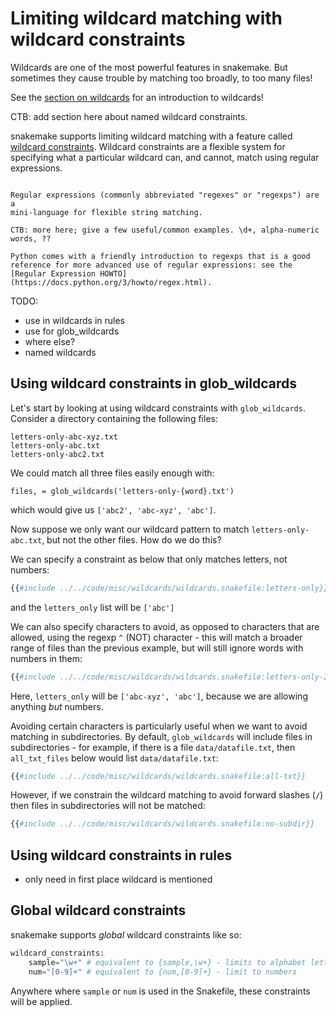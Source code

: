 # Limiting wildcard matching with wildcard constraints

Wildcards are one of the most powerful features in snakemake. But sometimes
they cause trouble by matching too broadly, to too many files!

See the [section on wildcards](../beginner+/wildcards.md) for an introduction
to wildcards!

CTB: add section here about named wildcard constraints.

snakemake supports limiting wildcard matching with a feature called
[wildcard constraints](https://snakemake.readthedocs.io/en/stable/tutorial/additional_features.html#constraining-wildcards). Wildcard constraints are
a flexible system for specifying what a particular wildcard can, and cannot,
match using regular expressions.

```admonish info title="Regular expressions"

Regular expressions (commonly abbreviated "regexes" or "regexps") are a
mini-language for flexible string matching.

CTB: more here; give a few useful/common examples. \d+, alpha-numeric words, ??

Python comes with a friendly introduction to regexps that is a good
reference for more advanced use of regular expressions: see the
[Regular Expression HOWTO](https://docs.python.org/3/howto/regex.html).
```

TODO:

* use in wildcards in rules
* use for glob_wildcards
* where else?
* named wildcards

## Using wildcard constraints in glob_wildcards

Let's start by looking at using wildcard constraints with
`glob_wildcards`.
Consider a directory containing the following files:
```
letters-only-abc-xyz.txt
letters-only-abc.txt
letters-only-abc2.txt
```
We could match all three files easily enough with:
```
files, = glob_wildcards('letters-only-{word}.txt')
```
which would give us `['abc2', 'abc-xyz', 'abc']`.

Now
suppose we only want our wildcard pattern to match `letters-only-abc.txt`,
but not the other files. How do we do this?

We can specify a constraint as below that only matches letters, not
numbers:
```python
{{#include ../../code/misc/wildcards/wildcards.snakefile:letters-only}}
```
and the `letters_only` list will be `['abc']`

We can also specify characters to avoid, as opposed to characters that are
allowed, using the regexp `^` (NOT) character - this will match a broader
range of files than the previous example, but will still ignore words with
numbers in them:
```python
{{#include ../../code/misc/wildcards/wildcards.snakefile:letters-only-2}}
```
Here, `letters_only` will be `['abc-xyz', 'abc']`, because we are allowing
anything _but_ numbers.

Avoiding certain characters is particularly useful when we want to
avoid matching in subdirectories.  By default, `glob_wildcards` will
include files in subdirectories - for example, if there is a file
`data/datafile.txt`, then `all_txt_files` below would list
`data/datafile.txt`:

```python
{{#include ../../code/misc/wildcards/wildcards.snakefile:all-txt}}
```

However, if we constrain the wildcard matching to avoid forward slashes (`/`)
then files in subdirectories will not be matched:

```python
{{#include ../../code/misc/wildcards/wildcards.snakefile:no-subdir}}
```

## Using wildcard constraints in rules

* only need in first place wildcard is mentioned

## Global wildcard constraints

snakemake supports _global_ wildcard constraints like so:

```python
wildcard_constraints:
    sample="\w+" # equivalent to {sample,\w+} - limits to alphabet letters
    num="[0-9]+" # equivalent to {num,[0-9]+} - limit to numbers
```

Anywhere where `sample` or `num` is used in the Snakefile, these
constraints will be applied.

<!-- CTB: check, can they be overridden locally? -->
